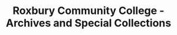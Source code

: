 ---
layout: repo
title: "Roxbury Community College - Archives and Special Collections"
id: 17649
permalink: repos/17649/
---